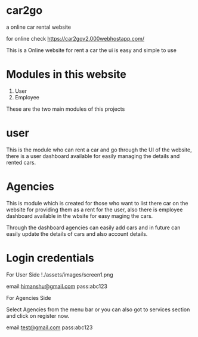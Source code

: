 # car2go
a online car rental website

for online check 
https://car2gov2.000webhostapp.com/

This is a Online website for rent a car the ui is easy and simple to use

# Modules in this website

1. User
2. Employee

These are the two main modules of this projects

# user 

This is the module who can rent a car and go through the UI of the website, there is a user dashboard available for easily managing the details and rented cars.

# Agencies

This is module which is created for those who want to list there car on the website for providing them as a rent for the user, also there is employee dashboard available in the wbsite for easy maging the cars.

Through the dashboard agencies can easily add cars and in future can easily update the details of cars and also account details.

# Login credentials

For User Side
!./assets/images/screen1.png

email:himanshu@gmail.com
pass:abc123

For Agencies Side

Select Agencies from the menu bar or you can also got to services section and click on register now.

email:test@gmail.com
pass:abc123





